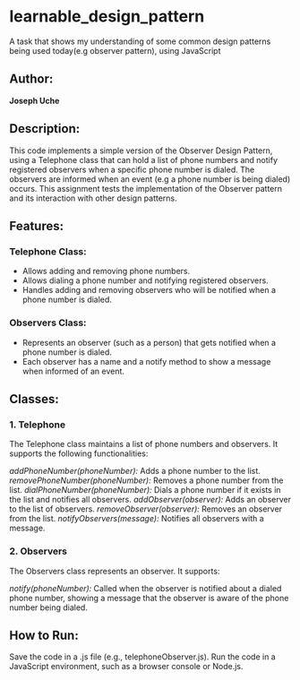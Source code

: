 # learnable_design_pattern
A task that shows my understanding of some common design patterns being used today(e.g observer pattern), using JavaScript

## Author:

**Joseph Uche**

## Description:
This code implements a simple version of the Observer Design Pattern, using a Telephone class that can hold a list of phone numbers and notify registered observers when a specific phone number is dialed. The observers are informed when an event (e.g a phone number is being dialed) occurs. This assignment tests the implementation of the Observer pattern and its interaction with other design patterns.

## Features:
### Telephone Class:

- Allows adding and removing phone numbers.
- Allows dialing a phone number and notifying registered observers.
- Handles adding and removing observers who will be notified when a phone number is dialed.

### Observers Class:

- Represents an observer (such as a person) that gets notified when a phone number is dialed.
- Each observer has a name and a notify method to show a message when informed of an event.

## Classes:
### 1. Telephone
The Telephone class maintains a list of phone numbers and observers. It supports the following functionalities:

*addPhoneNumber(phoneNumber):* Adds a phone number to the list.
*removePhoneNumber(phoneNumber):* Removes a phone number from the list.
*dialPhoneNumber(phoneNumber):* Dials a phone number if it exists in the list and notifies all observers.
*addObserver(observer):* Adds an observer to the list of observers.
*removeObserver(observer):* Removes an observer from the list.
*notifyObservers(message):* Notifies all observers with a message.

### 2. Observers
The Observers class represents an observer. It supports:

*notify(phoneNumber):* Called when the observer is notified about a dialed phone number, showing a message that the observer is aware of the phone number being dialed.

## How to Run:
Save the code in a .js file (e.g., telephoneObserver.js).
Run the code in a JavaScript environment, such as a browser console or Node.js.